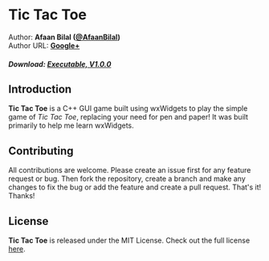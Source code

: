 Tic Tac Toe
==============

Author: **Afaan Bilal ([@AfaanBilal](https://github.com/AfaanBilal))**   
Author URL: **[Google+](https://google.com/+AfaanBilal)**

##### Download: [Executable, V1.0.0](https://afaan.ml/Tic-Tac-Toe/TicTacToe-cpp-GUI-Executable.zip)

## Introduction
**Tic Tac Toe** is a C++ GUI game built using wxWidgets to play the simple game of *Tic Tac Toe*, 
replacing your need for pen and paper! It was built primarily to help me learn wxWidgets.

## Contributing
All contributions are welcome. Please create an issue first for any feature request
or bug. Then fork the repository, create a branch and make any changes to fix the bug 
or add the feature and create a pull request. That's it!
Thanks!

## License
**Tic Tac Toe** is released under the MIT License.
Check out the full license [here](LICENSE).
